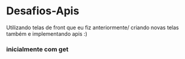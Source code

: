 # Desafios-Apis
Utilizando telas de front que eu fiz anteriormente/ criando novas telas também e implementando apis :)

### inicialmente com get
